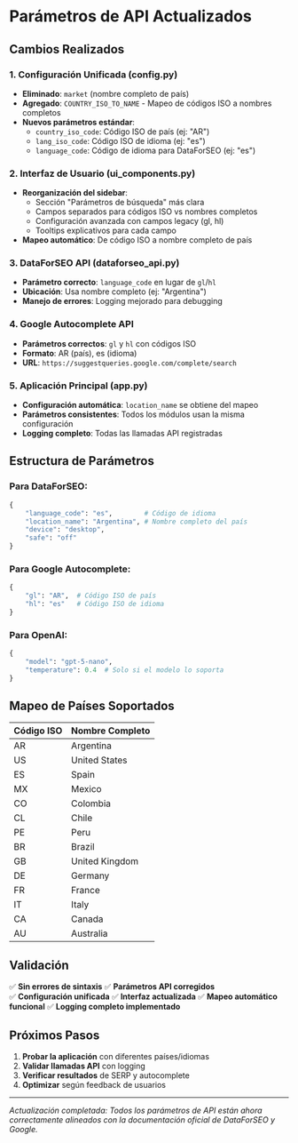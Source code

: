 # Parámetros de API Actualizados

## Cambios Realizados

### 1. Configuración Unificada (config.py)
- **Eliminado**: `market` (nombre completo de país)
- **Agregado**: `COUNTRY_ISO_TO_NAME` - Mapeo de códigos ISO a nombres completos
- **Nuevos parámetros estándar**:
  - `country_iso_code`: Código ISO de país (ej: "AR")
  - `lang_iso_code`: Código ISO de idioma (ej: "es") 
  - `language_code`: Código de idioma para DataForSEO (ej: "es")

### 2. Interfaz de Usuario (ui_components.py)
- **Reorganización del sidebar**:
  - Sección "Parámetros de búsqueda" más clara
  - Campos separados para códigos ISO vs nombres completos
  - Configuración avanzada con campos legacy (gl, hl)
  - Tooltips explicativos para cada campo
- **Mapeo automático**: De código ISO a nombre completo de país

### 3. DataForSEO API (dataforseo_api.py)
- **Parámetro correcto**: `language_code` en lugar de `gl`/`hl`
- **Ubicación**: Usa nombre completo (ej: "Argentina")
- **Manejo de errores**: Logging mejorado para debugging

### 4. Google Autocomplete API
- **Parámetros correctos**: `gl` y `hl` con códigos ISO
- **Formato**: AR (país), es (idioma)
- **URL**: `https://suggestqueries.google.com/complete/search`

### 5. Aplicación Principal (app.py)
- **Configuración automática**: `location_name` se obtiene del mapeo
- **Parámetros consistentes**: Todos los módulos usan la misma configuración
- **Logging completo**: Todas las llamadas API registradas

## Estructura de Parámetros

### Para DataForSEO:
```python
{
    "language_code": "es",        # Código de idioma 
    "location_name": "Argentina", # Nombre completo del país
    "device": "desktop",
    "safe": "off"
}
```

### Para Google Autocomplete:
```python
{
    "gl": "AR",  # Código ISO de país
    "hl": "es"   # Código ISO de idioma
}
```

### Para OpenAI:
```python
{
    "model": "gpt-5-nano",
    "temperature": 0.4  # Solo si el modelo lo soporta
}
```

## Mapeo de Países Soportados

| Código ISO | Nombre Completo |
|------------|----------------|
| AR | Argentina |
| US | United States |
| ES | Spain |
| MX | Mexico |
| CO | Colombia |
| CL | Chile |
| PE | Peru |
| BR | Brazil |
| GB | United Kingdom |
| DE | Germany |
| FR | France |
| IT | Italy |
| CA | Canada |
| AU | Australia |

## Validación

✅ **Sin errores de sintaxis**
✅ **Parámetros API corregidos**  
✅ **Configuración unificada**
✅ **Interfaz actualizada**
✅ **Mapeo automático funcional**
✅ **Logging completo implementado**

## Próximos Pasos

1. **Probar la aplicación** con diferentes países/idiomas
2. **Validar llamadas API** con logging
3. **Verificar resultados** de SERP y autocomplete
4. **Optimizar** según feedback de usuarios

---

*Actualización completada: Todos los parámetros de API están ahora correctamente alineados con la documentación oficial de DataForSEO y Google.*